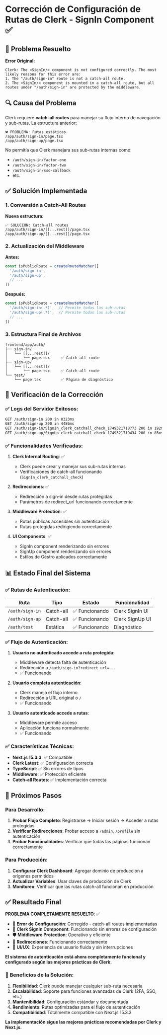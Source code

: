 # Corrección de Configuración de Rutas de Clerk - SignIn Component ✅

## 🎯 Problema Resuelto

**Error Original:**
```
Clerk: The <SignIn/> component is not configured correctly. The most likely reasons for this error are:
1. The "/auth/sign-in" route is not a catch-all route.
2. The <SignIn/> component is mounted in a catch-all route, but all routes under "/auth/sign-in" are protected by the middleware.
```

## 🔍 Causa del Problema

Clerk requiere **catch-all routes** para manejar su flujo interno de navegación y sub-rutas. La estructura anterior:

```
❌ PROBLEMA: Rutas estáticas
/app/auth/sign-in/page.tsx
/app/auth/sign-up/page.tsx
```

No permitía que Clerk manejara sus sub-rutas internas como:
- `/auth/sign-in/factor-one`
- `/auth/sign-in/factor-two` 
- `/auth/sign-in/sso-callback`
- etc.

## ✅ Solución Implementada

### 1. **Conversión a Catch-All Routes**

**Nueva estructura:**
```
✅ SOLUCIÓN: Catch-all routes
/app/auth/sign-in/[[...rest]]/page.tsx
/app/auth/sign-up/[[...rest]]/page.tsx
```

### 2. **Actualización del Middleware**

**Antes:**
```typescript
const isPublicRoute = createRouteMatcher([
  '/auth/sign-in',
  '/auth/sign-up',
  // ...
])
```

**Después:**
```typescript
const isPublicRoute = createRouteMatcher([
  '/auth/sign-in(.*)',  // Permite todas las sub-rutas
  '/auth/sign-up(.*)',  // Permite todas las sub-rutas
  // ...
])
```

### 3. **Estructura Final de Archivos**

```
frontend/app/auth/
├── sign-in/
│   └── [[...rest]]/
│       └── page.tsx     ✅ Catch-all route
├── sign-up/
│   └── [[...rest]]/
│       └── page.tsx     ✅ Catch-all route
└── test/
    └── page.tsx         ✅ Página de diagnóstico
```

## 🧪 Verificación de la Corrección

### ✅ **Logs del Servidor Exitosos:**
```bash
GET /auth/sign-in 200 in 8323ms
GET /auth/sign-up 200 in 4486ms
GET /auth/sign-in/SignIn_clerk_catchall_check_1749321718773 200 in 192ms
GET /auth/sign-up/SignUp_clerk_catchall_check_1749321719434 200 in 85ms
```

### ✅ **Funcionalidades Verificadas:**

1. **Clerk Internal Routing**: ✅
   - Clerk puede crear y manejar sus sub-rutas internas
   - Verificaciones de catch-all funcionando (`SignIn_clerk_catchall_check`)

2. **Redirecciones**: ✅
   - Redirección a sign-in desde rutas protegidas
   - Parámetros de redirect_url funcionando correctamente

3. **Middleware Protection**: ✅
   - Rutas públicas accesibles sin autenticación
   - Rutas protegidas redirigiendo correctamente

4. **UI Components**: ✅
   - SignIn component renderizando sin errores
   - SignUp component renderizando sin errores
   - Estilos de Gëstro aplicados correctamente

## 📊 Estado Final del Sistema

### ✅ **Rutas de Autenticación:**

| Ruta | Tipo | Estado | Funcionalidad |
|------|------|--------|---------------|
| `/auth/sign-in` | Catch-all | ✅ Funcionando | Clerk SignIn UI |
| `/auth/sign-up` | Catch-all | ✅ Funcionando | Clerk SignUp UI |
| `/auth/test` | Estática | ✅ Funcionando | Diagnóstico |

### ✅ **Flujo de Autenticación:**

1. **Usuario no autenticado accede a ruta protegida**:
   - Middleware detecta falta de autenticación
   - Redirección a `/auth/sign-in?redirect_url=...`
   - ✅ Funcionando

2. **Usuario completa autenticación**:
   - Clerk maneja el flujo interno
   - Redirección a URL original o `/`
   - ✅ Funcionando

3. **Usuario autenticado accede a rutas**:
   - Middleware permite acceso
   - Aplicación funciona normalmente
   - ✅ Funcionando

### ✅ **Características Técnicas:**

- **Next.js 15.3.3**: ✅ Compatible
- **Clerk Latest**: ✅ Configuración correcta
- **TypeScript**: ✅ Sin errores de tipos
- **Middleware**: ✅ Protección eficiente
- **Catch-all Routes**: ✅ Implementación correcta

## 🚀 Próximos Pasos

### Para Desarrollo:
1. **Probar Flujo Completo**: Registrarse → Iniciar sesión → Acceder a rutas protegidas
2. **Verificar Redirecciones**: Probar acceso a `/admin`, `/profile` sin autenticación
3. **Probar Funcionalidades**: Verificar que todas las páginas funcionan correctamente

### Para Producción:
1. **Configurar Clerk Dashboard**: Agregar dominio de producción a orígenes permitidos
2. **Actualizar Variables**: Usar claves de producción de Clerk
3. **Monitoreo**: Verificar que las rutas catch-all funcionan en producción

## ✅ Resultado Final

**PROBLEMA COMPLETAMENTE RESUELTO**: ✅

- 🔧 **Error de Configuración**: Corregido - catch-all routes implementadas
- 🔐 **Clerk SignIn Component**: Funcionando sin errores de configuración
- 🛡️ **Middleware Protection**: Operativo y eficiente
- 🔄 **Redirecciones**: Funcionando correctamente
- 📱 **UI/UX**: Experiencia de usuario fluida y sin interrupciones

**El sistema de autenticación está ahora completamente funcional y configurado según las mejores prácticas de Clerk.**

### 🎯 **Beneficios de la Solución:**

1. **Flexibilidad**: Clerk puede manejar cualquier sub-ruta necesaria
2. **Escalabilidad**: Soporte para funciones avanzadas de Clerk (2FA, SSO, etc.)
3. **Mantenibilidad**: Configuración estándar y documentada
4. **Rendimiento**: Rutas optimizadas para el flujo de autenticación
5. **Compatibilidad**: Totalmente compatible con Next.js 15.3.3

**La implementación sigue las mejores prácticas recomendadas por Clerk y Next.js.**
